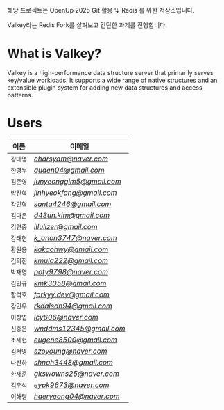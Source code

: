 해당 프로젝트는 OpenUp 2025 Git 활용 및 Redis 를 위한 저장소입니다.

 Valkey라는 Redis Fork를 살펴보고 간단한 과제를 진행합니다.

# What is Valkey?

Valkey is a high-performance data structure server that primarily serves key/value workloads.
It supports a wide range of native structures and an extensible plugin system for adding new data structures and access patterns.

# Users
| 이름    | 이메일                      |
|-------|--------------------------|
| `강대명` | *charsyam@naver.com*     |
| `한병두` | *quden04@gmail.com*      |
| `김준영` | *junyeonggim5@gmail.com* |
| `방진혁` | *jinhyeokfang@gmail.com* |
| `강민혁` | *santa4246@gmail.com*    |
| `김다은` | *d43un.kim@gmail.com*    |
| `김연중` | *illulizer@gmail.com*    |
| `강태현` | *k_anon3747@naver.com*   |
| `황원용` | *kakaohwy@gmail.com*     |
| `김의진` | *kmula222@gmail.com*     |
| `박재영` | *poty9798@naver.com*     |
| `김민규` | *kmk3058@gmail.com*      |
| `함석호` | *forkyy.dev@gmail.com*   |
| `강민우` | *rkdalsdn94@gmail.com*   |
| `이창엽` | *lcy606@naver.com*       |
| `신중은` | *wnddms12345@gmail.com*  |
| `조세현` | *eugene8500@gmail.com*   |
| `김서영` | *szoyoung@naver.com*     |
| `나산하` | *shnah3448@gmail.com*    |
| `한재준` | *gkswowns25@naver.com*   |
| `김우석` | *eypk9673@naver.com*   |
| `이해령` | *haeryeong04@naver.com*  |
